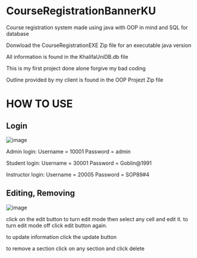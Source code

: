 # CourseRegistrationBannerKU
Course registration system made using java with OOP in mind and SQL for database

Donwload the CourseRegistrationEXE Zip file for an executable java version


All information is found in the KhalifaUniDB.db file

This is my first project done alone forgive my bad coding


Outline provided by my client is found in the OOP Projezt Zip file

# HOW TO USE
## Login
![image](https://user-images.githubusercontent.com/110290833/181916601-7aea1bed-a355-4829-b589-5b8f224ebcaf.png)


Admin login: Username = 10001 Password = admin

Student login: Username = 30001 Password = Goblin@1991

Instructor login: Username = 20005 Password = SOP89#4


## Editing, Removing
![image](https://user-images.githubusercontent.com/110290833/181916839-36ba67cf-c653-4d74-ad44-d83886f0a52f.png)

click on the edit button to turn edit mode then select any cell and edit it. to turn edit mode off click edit button again.

to update information click the update button

to remove a section click on any section and click delete
